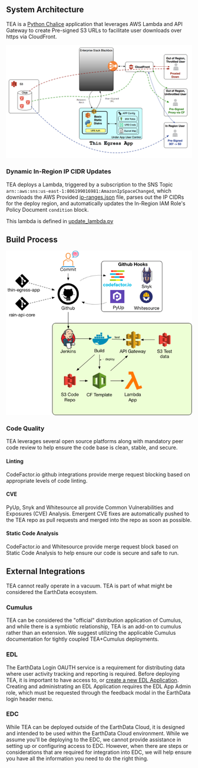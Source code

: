 ## System Architecture

TEA is a [Python Chalice](https://github.com/aws/chalice)
application that leverages AWS Lambda and API Gateway to create Pre-signed
S3 URLs to facilitate user downloads over https via CloudFront.

![TEA Design](images/tea.png)


### Dynamic In-Region IP CIDR Updates

TEA deploys a Lambda, triggered by a subscription to the SNS Topic
`arn::aws:sns:us-east-1:806199016981:AmazonIpSpaceChanged`, which downloads
the AWS Provided
[ip-ranges.json](https://ip-ranges.amazonaws.com/ip-ranges.json)
file, parses out the IP CIDRs for the deploy region, and automatically
updates the In-Region IAM Role's Policy Document `condition` block.

This lambda is defined in
[update_lambda.py](https://github.com/asfadmin/thin-egress-app/blob/master/lambda/update_lambda.py)

## Build Process

![build-process](images/tea-build.png)

### Code Quality

TEA leverages several open source platforms along with mandatory peer code
review to help ensure the code base is clean, stable, and secure.

#### Linting

CodeFactor.io github integrations provide merge request blocking based on
appropriate levels of code linting.

#### CVE

PyUp, Snyk and Whitesource all provide Common Vulnerabilities and Exposures
(CVE) Analysis. Emergent CVE fixes are automatically pushed to the TEA repo
as pull requests and merged into the repo as soon as possible.

#### Static Code Analysis

CodeFactor.io and Whitesource provide merge request block based on Static
Code Analysis to help ensure our code is secure and safe to run.


## External Integrations

TEA cannot really operate in a vacuum. TEA is part of what might be considered
the EarthData ecosystem.

### Cumulus

TEA can be considered the "official" distribution application of Cumulus, and
while there is a symbiotic relationship, TEA is an add-on to cumulus rather than
an extension. We suggest utilizing the applicable Cumulus documentation for
tightly coupled TEA+Cumulus deployments.

### EDL

The EarthData Login OAUTH service is a requirement for distributing data where
user activity tracking and reporting is required. Before deploying TEA, it is
important to have access to, or
[create a new EDL Application](https://urs.earthdata.nasa.gov/apps/new).
Creating and administrating an EDL Application requires the EDL App Admin role,
which must be requested through the feedback modal in the EarthData login header
menu.

### EDC

While TEA can be deployed outside of the EarthData Cloud, it is designed and
intended to be used within the EarthData Cloud environment. While we assume
you'll be deploying to the EDC, we cannot provide assistance in setting up or
configuring access to EDC. However, when there are steps or considerations that
are required for integration into EDC, we will help ensure you have all the
information you need to do the right thing.
